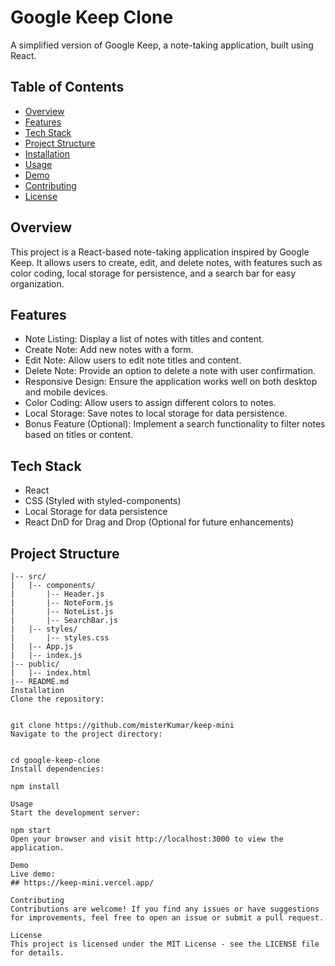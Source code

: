 # Google Keep Clone

A simplified version of Google Keep, a note-taking application, built using React.

## Table of Contents

- [Overview](#overview)
- [Features](#features)
- [Tech Stack](#tech-stack)
- [Project Structure](#project-structure)
- [Installation](#installation)
- [Usage](#usage)
- [Demo](#demo)
- [Contributing](#contributing)
- [License](#license)

## Overview

This project is a React-based note-taking application inspired by Google Keep. It allows users to create, edit, and delete notes, with features such as color coding, local storage for persistence, and a search bar for easy organization.

## Features

- Note Listing: Display a list of notes with titles and content.
- Create Note: Add new notes with a form.
- Edit Note: Allow users to edit note titles and content.
- Delete Note: Provide an option to delete a note with user confirmation.
- Responsive Design: Ensure the application works well on both desktop and mobile devices.
- Color Coding: Allow users to assign different colors to notes.
- Local Storage: Save notes to local storage for data persistence.
- Bonus Feature (Optional): Implement a search functionality to filter notes based on titles or content.

## Tech Stack

- React
- CSS (Styled with styled-components)
- Local Storage for data persistence
- React DnD for Drag and Drop (Optional for future enhancements)

## Project Structure

```plaintext
|-- src/
|   |-- components/
|       |-- Header.js
|       |-- NoteForm.js
|       |-- NoteList.js
|       |-- SearchBar.js
|   |-- styles/
|       |-- styles.css
|   |-- App.js
|   |-- index.js
|-- public/
|   |-- index.html
|-- README.md
Installation
Clone the repository:


git clone https://github.com/misterKumar/keep-mini
Navigate to the project directory:


cd google-keep-clone
Install dependencies:

npm install

Usage
Start the development server:

npm start
Open your browser and visit http://localhost:3000 to view the application.

Demo
Live demo: 
## https://keep-mini.vercel.app/

Contributing
Contributions are welcome! If you find any issues or have suggestions for improvements, feel free to open an issue or submit a pull request.

License
This project is licensed under the MIT License - see the LICENSE file for details.